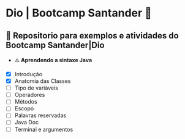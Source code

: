 
# Dio | Bootcamp Santander 🚀

## 📒  Repositorio para exemplos e atividades do Bootcamp Santander|Dio

- ♨️ **Aprendendo a sintaxe Java**
 

- [x]  Introdução 
- [x] Anatomia das Classes
- [ ] Tipo de variáveis
- [ ] Operadores
- [ ] Métodos
- [ ] Escopo 
- [ ] Palavras reservadas
- [ ] Java Doc
- [ ] Terminal e argumentos  

